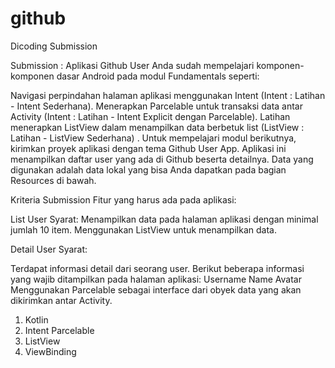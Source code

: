# github
Dicoding Submission

Submission : Aplikasi Github User
Anda sudah mempelajari komponen-komponen dasar Android pada modul Fundamentals seperti:

Navigasi perpindahan halaman aplikasi menggunakan Intent (Intent : Latihan - Intent Sederhana).
Menerapkan Parcelable untuk transaksi data antar Activity (Intent : Latihan - Intent Explicit dengan Parcelable).
Latihan menerapkan ListView dalam menampilkan data berbetuk list (ListView : Latihan - ListView Sederhana) .
Untuk mempelajari modul berikutnya, kirimkan proyek aplikasi dengan tema Github User App. Aplikasi ini menampilkan daftar user yang ada di Github beserta detailnya. Data yang digunakan adalah data lokal yang bisa Anda dapatkan pada bagian Resources di bawah.

Kriteria Submission
Fitur yang harus ada pada aplikasi:

List User
Syarat:
Menampilkan data pada halaman aplikasi dengan minimal jumlah 10 item.
Menggunakan ListView untuk menampilkan data.

Detail User
Syarat:

Terdapat informasi detail dari seorang user. Berikut beberapa informasi yang wajib ditampilkan pada halaman aplikasi:
Username
Name
Avatar
Menggunakan Parcelable sebagai interface dari obyek data yang akan dikirimkan antar Activity.

1. Kotlin
2. Intent Parcelable
3. ListView
4. ViewBinding

